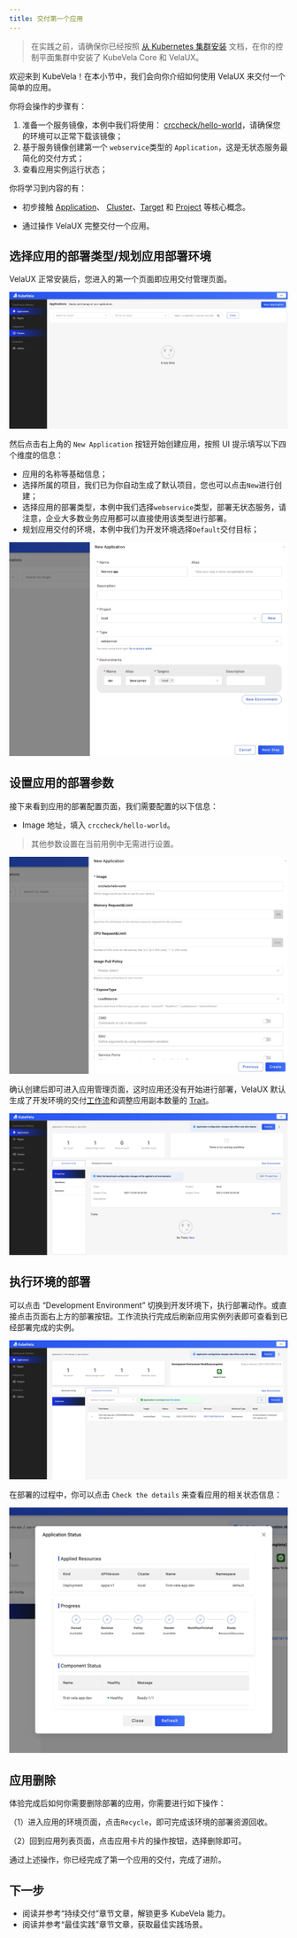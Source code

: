 ```yaml
---
title: 交付第一个应用
---
```


> 在实践之前，请确保你已经按照 [从 Kubernetes 集群安装](./install.mdx) 文档，在你的控制平面集群中安装了 KubeVela Core 和 VelaUX。

欢迎来到 KubeVela！在本小节中，我们会向你介绍如何使用 VelaUX 来交付一个简单的应用。

你将会操作的步骤有：

1. 准备一个服务镜像，本例中我们将使用： [crccheck/hello-world](https://hub.docker.com/r/crccheck/hello-world)，请确保您的环境可以正常下载该镜像；
2. 基于服务镜像创建第一个 `webservice`类型的 `Application`，这是无状态服务最简化的交付方式；
3. 查看应用实例运行状态；

你将学习到内容的有：

- 初步接触 [Application](./getting-started/core-concept#应用（application）)、 [Cluster](getting-started/core-concept#集群（cluster）)、[Target](getting-started/core-concept#交付目标（target）) 和 [Project](getting-started/core-concept#项目（project）) 等核心概念。

- 通过操作 VelaUX 完整交付一个应用。

## 选择应用的部署类型/规划应用部署环境

VelaUX 正常安装后，您进入的第一个页面即应用交付管理页面。

![](./resources/dashboard.png)

然后点击右上角的 `New Application` 按钮开始创建应用，按照 UI 提示填写以下四个维度的信息：

- 应用的名称等基础信息；
- 选择所属的项目，我们已为你自动生成了默认项目，您也可以点击`New`进行创建；
- 选择应用的部署类型，本例中我们选择`webservice`类型，部署无状态服务，请注意，企业大多数业务应用都可以直接使用该类型进行部署。
- 规划应用交付的环境，本例中我们为开发环境选择`Default`交付目标；

![](./resources/new-first-vela-app.png)

## 设置应用的部署参数

接下来看到应用的部署配置页面，我们需要配置的以下信息：

- Image 地址，填入 `crccheck/hello-world`。

> 其他参数设置在当前用例中无需进行设置。

![](./resources/port-first-vela-app.png)

确认创建后即可进入应用管理页面，这时应用还没有开始进行部署，VelaUX 默认生成了开发环境的交付[工作流](./getting-started/core-concept#工作流（workflow）)和调整应用副本数量的 [Trait](./getting-started/core-concept#运维特征（trait）)。

![](./resources/created-first-vela-app.png)

## 执行环境的部署

可以点击 “Development Environment” 切换到开发环境下，执行部署动作。或直接点击页面右上方的部署按钮。工作流执行完成后刷新应用实例列表即可查看到已经部署完成的实例。

![](./resources/succeed-first-vela-app.jpg)

在部署的过程中，你可以点击 `Check the details` 来查看应用的相关状态信息：

![](./resources/status-first-vela-app.jpg)

## 应用删除

体验完成后如何你需要删除部署的应用，你需要进行如下操作：

（1）进入应用的环境页面，点击`Recycle`，即可完成该环境的部署资源回收。

（2）回到应用列表页面，点击应用卡片的操作按钮，选择删除即可。

通过上述操作，你已经完成了第一个应用的交付，完成了进阶。

## 下一步

- 阅读并参考“持续交付”章节文章，解锁更多 KubeVela 能力。
- 阅读并参考“最佳实践”章节文章，获取最佳实践场景。
